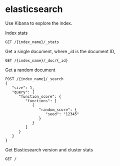 elasticsearch
=============

Use Kibana to explore the index. 

Index stats

```
GET /{index_name}/_stats
```

Get a single document, where *\_id* is the document ID,

```
GET /{index_name}/_doc/{_id}
```

Get a random document

```
POST /{index_name}/_search
{
   "size": 1,
   "query": {
      "function_score": {
         "functions": [
            {
               "random_score": {
                  "seed": "12345"
               }
            }
         ]
      }
   }
}
```

Get Elasticsearch version and cluster stats

```
GET /
```
